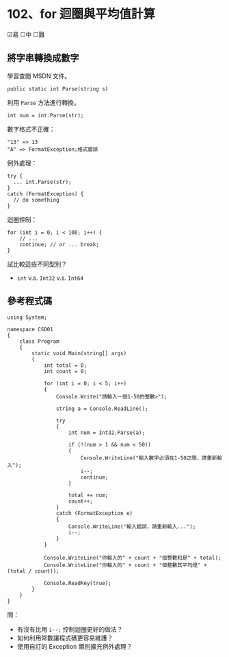 # 102、for 迴圈與平均值計算

☑易 ☐中 ☐難

## 將字串轉換成數字

學習查閱 MSDN 文件。

```
public static int Parse(string s)
```

利用 `Parse` 方法進行轉換。

```
int num = int.Parse(str);
```

數字格式不正確：

```
"13" => 13
"A" => FormatException;格式錯誤
```

例外處理：

```
try {
  ... int.Parse(str);
}
catch (FormatException) {
  // do something
}
```

迴圈控制：

```
for (int i = 0; i < 100; i++) {
    // ...
    continue; // or ... break;
}
```

試比較這些不同型別？

* `int` v.s. `Int32` v.s. `Int64`


## 參考程式碼

```
using System;

namespace CSD01
{
    class Program
    {
        static void Main(string[] args)
        {
            int total = 0;
            int count = 0;

            for (int i = 0; i < 5; i++)
            {
                Console.Write("請輸入一個1-50的整數>");

                string a = Console.ReadLine();

                try
                {
                    int num = Int32.Parse(a);

                    if (!(num > 1 && num < 50))
                    {
                        Console.WriteLine("輸入數字必須在1-50之間，請重新輸入");
                        i--;
                        continue;
                    }

                    total += num;
                    count++;
                }
                catch (FormatException e)
                {
                    Console.WriteLine("輸入錯誤，請重新輸入...");
                    i--;
                }
            }

            Console.WriteLine("你輸入的" + count + "個整數和是" + total);
            Console.WriteLine("你輸入的" + count + "個整數其平均是" + (total / count));

            Console.ReadKey(true);
        }
    }
}
```

問：

* 有沒有比用 `i--;` 控制迴圈更好的做法？
* 如何利用常數讓程式碼更容易維護？
* 使用自訂的 Exception 類別擴充例外處理？